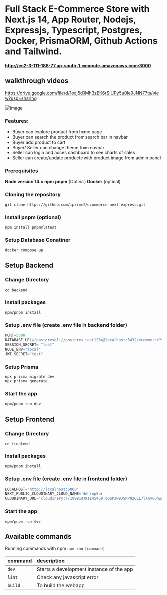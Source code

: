 # Full Stack E-Commerce Store with Next.js 14, App Router, Nodejs, Expressjs, Typescript, Postgres, Docker, PrismaORM, Github Actions and Tailwind.

#### http://ec2-3-111-188-77.ap-south-1.compute.amazonaws.com:3000

## walkthrough videos

https://drive.google.com/file/d/1ocj5d3Mh3zEK6rSiUPy5u0le9JNN77ts/view?usp=sharing

![image](https://github.com/user-attachments/assets/2e0631d6-f8bb-49c6-8022-625fc1cafd38)

### Features:

- Buyer can explore product from home page
- Buyer can search the product from search bar in navbar
- Buyer add product to cart
- Buyer/ Seller can change theme from navbar
- Seller can login and acces dashboard to see charts of sales
- Seller can create/update producte with product image from admin panel 

### Prerequisites

**Node version 14.x**
**npm**
**pnpm** (Optinal)
**Docker** (optinal)

### Cloning the repository

```shell
git clone https://github.com/iprime2/ecommerce-next-express.git
```

### Install pnpm (optional)
```shell
npm install pnpm@latest
```

### Setup Database Conatiner
```shell
docker compose up
```

## Setup Backend

### Change Directory

```shell
cd backend
```

### Install packages

```shell
npm/pnpm install
```

### Setup .env file (create .env file in backend folder)

```js
PORT=5000
DATABASE_URL="postgresql://postgres:test1234@localhost:5432/ecommerce?schema=public"
SESSION_SECRET= "test"
NODE_ENV="local"
JWT_SECRET="test"
```
 
### Setup Prisma

```shell
npx prisma migrate dev
npx prisma generate

```

### Start the app

```shell
npm/pnpm run dev
```

## Setup Frontend

### Change Directory

```shell
cd frontend
```

### Install packages

```shell
npm/pnpm install
```

### Setup .env file (create .env file in frontend folder)

```js
LOCALHOST='http://localhost:5000'
NEXT_PUBLIC_CLOUDINARY_CLOUD_NAME='dehrep5or'
CLOUDINARY_URL='cloudinary://199914391145468:oQpPzw9JSNP02GLL7lXnvuOhw5w@dehrep5or'
```

### Start the app

```shell
npm/pnpm run dev
```

## Available commands

Running commands with npm `npm run [command]`

| command         | description                              |
| :-------------- | :--------------------------------------- |
| `dev`           | Starts a development instance of the app |
| `lint`          | Check any javascript error               |
| `build`         | To build the webapp                      |
